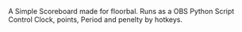 A Simple Scoreboard made for floorbal.
Runs as a OBS Python Script
Control Clock, points, Period and penelty by hotkeys.
